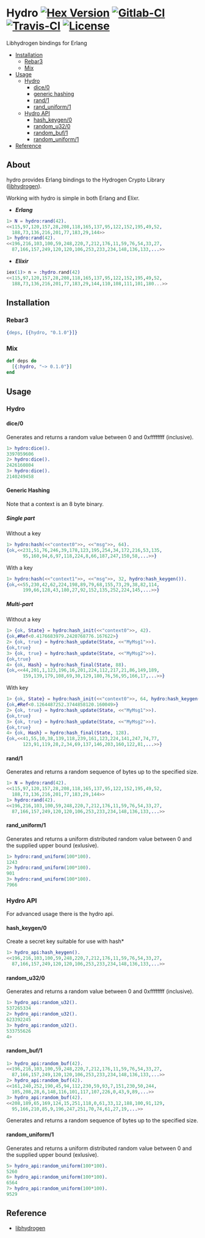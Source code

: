 Hydro [![Hex Version](https://img.shields.io/hexpm/v/hydro.svg)](https://hex.pm/packages/hydro) [![Gitlab-CI](https://gitlab.com/starbelly/hydro/badges/master/pipeline.svg)](https://gitlab.com/starbelly/hydro/commits/master) [![Travis-CI](https://travis-ci.com/starbelly/hydro.svg?branch=master)](https://travis-ci.com/starbelly/hydro) [![License](https://img.shields.io/badge/License-MIT-blue.svg)]()
============

Libhydrogen bindings for Erlang

* [Installation](#installation)
    * [Rebar3](#rebar3)
    * [Mix](#mix)
* [Usage](#usage)
    * [Hydro](#hydro)
        * [dice/0](#dice0)
        * [generic hashing](#generic_hashing)
        * [rand/1](#rand1)
        * [rand_uniform/1](#rand_uniform1)
    * [Hydro API](#hydro-api-1)
        * [hash_keygen/0](#hash_keygen)
        * [random_u32/0](#random_u320)
        * [random_buf/1](#random_buf1)
        * [random_uniform/1](#random_uniform1)
* [Reference](#reference)

## About

hydro provides Erlang bindings to the Hydrogen Crypto Library ([libhydrogen](https://www.libhydrogen.org/doc/)).

Working with hydro is simple in both Erlang and Elixr.

- ***Erlang***
```erlang
1> N = hydro:rand(42).
<<115,97,120,157,28,208,118,165,137,95,122,152,195,49,52,
  188,73,136,216,201,77,183,29,144>>
1> hydro:rand(42).
<<196,216,103,100,59,248,220,7,212,176,11,59,76,54,33,27,
  87,166,157,249,120,120,106,253,233,234,148,136,133,...>>
```

- ***Elixir***
```elixir
iex(1)> n = :hydro.rand(42)
<<115,97,120,157,28,208,118,165,137,95,122,152,195,49,52,
  188,73,136,216,201,77,183,29,144,110,108,111,101,180...>>
```

## Installation

### Rebar3

```erlang
{deps, [{hydro, "0.1.0"}]}
```

### Mix

```elixir
def deps do
  [{:hydro, "~> 0.1.0"}]
end
```

## Usage

### Hydro

#### dice/0

Generates and returns a random value between 0 and 0xffffffff (inclusive).

```erlang
1> hydro:dice().
3397059606
2> hydro:dice().
2426160804
3> hydro:dice().
2140249458
```

#### Generic Hashing

Note that a context is an 8 byte binary. 

##### Single part

Without a key

```erlang
1> hydro:hash(<<"context0">>, <<"msg">>, 64).
{ok,<<231,51,76,246,39,178,123,195,254,34,172,216,53,135,
      95,160,94,6,97,118,224,8,66,187,247,150,58,...>>}
```

With a key

```erlang
1> hydro:hash(<<"context1">>, <<"msg">>, 32, hydro:hash_keygen()).
{ok,<<55,230,42,62,224,198,89,79,68,155,73,29,38,82,114,
      199,66,128,43,180,27,92,152,135,252,224,145,...>>}
```

##### Multi-part 

Without a key

```erlang
1> {ok, State} = hydro:hash_init(<<"context0">>, 42).
{ok,#Ref<0.4176683979.2420768776.167622>}
2> {ok, true} = hydro:hash_update(State, <<"MyMsg1">>).
{ok,true}
3> {ok, true} = hydro:hash_update(State, <<"MyMsg2">>).
{ok,true}
4> {ok, Hash} = hydro:hash_final(State, 88).
{ok,<<44,201,1,123,196,16,201,224,112,217,21,86,149,189,
      159,139,179,108,69,30,129,180,76,56,95,166,17,...>>}
```

With key

```erlang
1> {ok, State} = hydro:hash_init(<<"context0">>, 64, hydro:hash_keygen()).
{ok,#Ref<0.1264487252.3744858120.160049>}
2> {ok, true} = hydro:hash_update(State, <<"MyMsg1">>).
{ok,true}
3> {ok, true} = hydro:hash_update(State, <<"MyMsg2">>).
{ok,true}
4> {ok, Hash} = hydro:hash_final(State, 128).
{ok,<<41,55,10,38,139,118,239,161,123,224,141,247,74,77,
      123,91,119,28,2,34,69,137,146,203,160,122,81,...>>}
```

#### rand/1

Generates and returns a random sequence of bytes up to the specified size. 

```erlang
1> N = hydro:rand(42).
<<115,97,120,157,28,208,118,165,137,95,122,152,195,49,52,
  188,73,136,216,201,77,183,29,144>>
1> hydro:rand(42).
<<196,216,103,100,59,248,220,7,212,176,11,59,76,54,33,27,
  87,166,157,249,120,120,106,253,233,234,148,136,133,...>>
```

#### rand_uniform/1

Generates and returns a uniform distributed random value between 0 and the supplied upper
bound (exlusive).

```erlang
1> hydro:rand_uniform(100*100).
1243
2> hydro:rand_uniform(100*100).
901
3> hydro:rand_uniform(100*100).
7966
```

### Hydro API

 For advanced usage there is the hydro api.

#### hash_keygen/0
Create a secret key suitable for use with hash*

```erlang
1> hydro_api:hash_keygen().
<<196,216,103,100,59,248,220,7,212,176,11,59,76,54,33,27,
  87,166,157,249,120,120,106,253,233,234,148,136,133,...>>
```

#### random_u32/0

Generates and returns a random value between 0 and 0xffffffff (inclusive).

```erlang
1> hydro_api:random_u32().
537265334
2> hydro_api:random_u32().
623392245
3> hydro_api:random_u32().
533755626
4>
```

#### random_buf/1

```erlang
1> hydro_api:random_buf(42).
<<196,216,103,100,59,248,220,7,212,176,11,59,76,54,33,27,
  87,166,157,249,120,120,106,253,233,234,148,136,133,...>>
2> hydro_api:random_buf(42).
<<161,240,252,190,45,94,112,230,59,93,7,151,230,50,244,
  105,208,28,6,148,116,101,117,107,226,0,43,9,89,...>>
3> hydro_api:random_buf(42).
<<208,189,65,169,124,15,251,118,0,61,33,12,188,100,91,129,
  95,166,210,85,9,196,247,251,70,74,61,27,19,...>>
```

Generates and returns a random sequence of bytes up to the specified size. 

#### random_uniform/1

Generates and returns a uniform distributed random value between 0 and the supplied upper
bound (exlusive).

```erlang
5> hydro_api:random_uniform(100*100).
5260
6> hydro_api:random_uniform(100*100).
6564
7> hydro_api:random_uniform(100*100).
9529
```

## Reference

 - [libhydrogen](https://www.libhydrogen.org/doc/)
